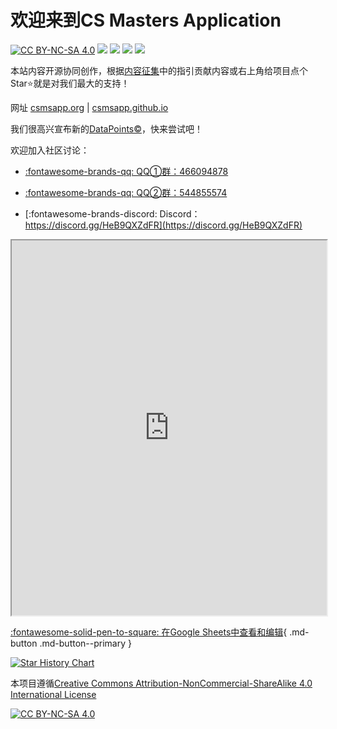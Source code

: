 # 欢迎来到CS Masters Application

[![CC BY-NC-SA 4.0][cc-by-nc-sa-shield]][cc-by-nc-sa] [![](https://img.shields.io/github/stars/csmsapp/csmsapp.github.io.svg)](https://github.com/csmsapp/csmsapp.github.io/stargazers) [![](https://img.shields.io/github/forks/csmsapp/csmsapp.github.io.svg)](https://github.com/csmsapp/csmsapp.github.io/network/members) [![](https://img.shields.io/github/commit-activity/y/csmsapp/csmsapp.github.io)](https://github.com/csmsapp/csmsapp.github.io/graphs/commit-activity) [![](https://img.shields.io/badge/Application-CS%20Masters-9cf)](https://github.com/csmsapp/csmsapp.github.io)

本站内容开源协同创作，根据[内容征集](内容征集.md)中的指引贡献内容或右上角给项目点个Star:star:就是对我们最大的支持！

网址 [csmsapp.org](https://csmsapp.org/) | [csmsapp.github.io](https://csmsapp.github.io/)

我们很高兴宣布新的[DataPoints&copy;](datapoints.md)，快来尝试吧！

欢迎加入社区讨论：

- [:fontawesome-brands-qq: QQ①群：466094878](https://jq.qq.com/?_wv=1027&k=2ui21aMW)

- [:fontawesome-brands-qq: QQ②群：544855574](https://jq.qq.com/?_wv=1027&k=ujTUjy2N)

- [:fontawesome-brands-discord: Discord：https://discord.gg/HeB9QXZdFR](https://discord.gg/HeB9QXZdFR)

<center><iframe width="100%" height="600" src="https://docs.google.com/spreadsheets/d/1-EB2sscgYKgyMF5sM5EVgYmQlo-Qf9YJ5ErlYAIbxy8/edit?usp=sharing?widget=true&amp;headers=false;rm=minimal&amp;single=true&amp"></iframe></center>

[:fontawesome-solid-pen-to-square: 在Google Sheets中查看和编辑](https://docs.google.com/spreadsheets/d/1-EB2sscgYKgyMF5sM5EVgYmQlo-Qf9YJ5ErlYAIbxy8/edit?usp=sharing){ .md-button .md-button--primary }

[![Star History Chart](https://api.star-history.com/svg?repos=csmsapp/csmsapp.github.io&type=Date)](https://star-history.com/#csmsapp/csmsapp.github.io&Date) 

本项目遵循[Creative Commons Attribution-NonCommercial-ShareAlike 4.0 International License][cc-by-nc-sa]

[![CC BY-NC-SA 4.0][cc-by-nc-sa-image]][cc-by-nc-sa]

[cc-by-nc-sa]: http://creativecommons.org/licenses/by-nc-sa/4.0/
[cc-by-nc-sa-image]: https://licensebuttons.net/l/by-nc-sa/4.0/88x31.png
[cc-by-nc-sa-shield]: https://img.shields.io/badge/License-CC%20BY--NC--SA%204.0-lightgrey.svg
